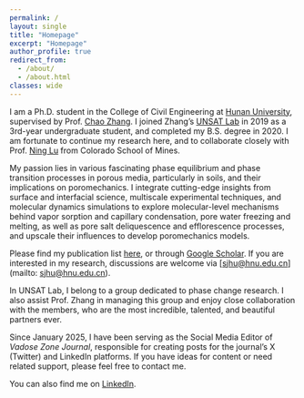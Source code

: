 ```yaml
---
permalink: /
layout: single
title: "Homepage"
excerpt: "Homepage"
author_profile: true
redirect_from: 
  - /about/
  - /about.html
classes: wide
---
```



I am a Ph.D. student in the College of Civil Engineering at <a href="http://www-en.hnu.edu.cn/" target="_blank">Hunan University</a>, supervised by Prof. <a href="https://www.researchgate.net/profile/Chao-Zhang-43" target="_blank">Chao Zhang</a>. I joined Zhang’s <a href="https://chaozhanghnu.github.io/" target="_blank">UNSAT Lab</a> in 2019 as a 3rd-year undergraduate student, and completed my B.S. degree in 2020. I am fortunate to continue my research here, and to collaborate closely with Prof. <a href="https://cee.mines.edu/project/lu-ning/" target="_blank">Ning Lu</a> from Colorado School of Mines.


My passion lies in various fascinating phase equilibrium and phase transition processes in porous media, particularly in soils, and their implications on poromechanics. I integrate cutting-edge insights from surface and interfacial science, multiscale experimental techniques, and molecular dynamics simulations to explore molecular-level mechanisms behind vapor sorption and capillary condensation, pore water freezing and melting, as well as pore salt deliquescence and efflorescence processes, and upscale their influences to develop poromechanics models.


Please find my publication list [here](/publications/), or through <a href="https://scholar.google.com/citations?user=oIkHLJAAAAAJ&hl=en" target="_blank">Google Scholar</a>. If you are interested in my research, discussions are welcome via [sjhu@hnu.edu.cn](mailto: sjhu@hnu.edu.cn).


In UNSAT Lab, I belong to a group dedicated to phase change research. I also assist Prof. Zhang in managing this group and enjoy close collaboration with the members, who are the most incredible, talented, and beautiful partners ever.


Since January 2025, I have been serving as the Social Media Editor of *Vadose Zone Journal*, responsible for creating posts for the journal’s X (Twitter) and LinkedIn platforms. If you have ideas for content or need related support, please feel free to contact me.

You can also find me on <a href="https://www.linkedin.com/in/shaojie-hu-74bbb8341" target="_blank">LinkedIn</a>.
